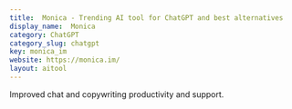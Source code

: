 ```yaml
---
title:  Monica - Trending AI tool for ChatGPT and best alternatives
display_name:  Monica
category: ChatGPT
category_slug: chatgpt
key: monica_im
website: https://monica.im/
layout: aitool
---
```


Improved chat and copywriting productivity and support.
